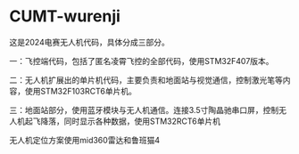# CUMT-wurenji
这是2024电赛无人机代码，具体分成三部分。

一：飞控端代码，包括了匿名凌霄飞控的全部代码，使用STM32F407版本。

二：无人机扩展出的单片机代码，主要负责和地面站与视觉通信，控制激光笔等内容，使用STM32F103RCT6单片机。

三：地面站部分，使用蓝牙模块与无人机通信。连接3.5寸陶晶驰串口屏，控制无人机起飞降落，同时显示各种数据，使用STM32RCT6单片机

无人机定位方案使用mid360雷达和鲁班猫4
